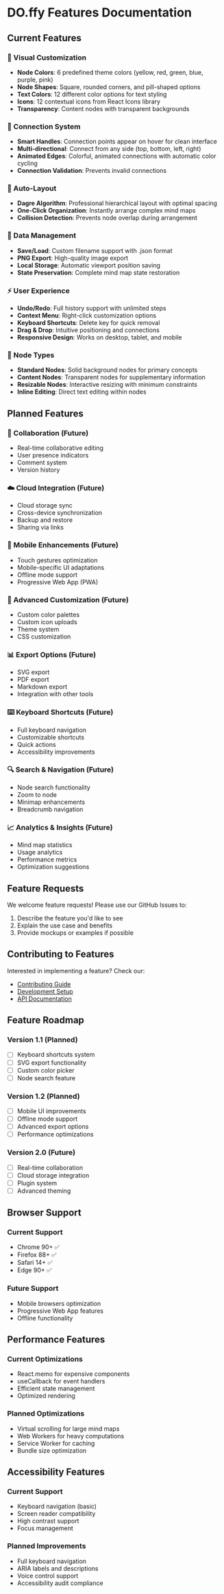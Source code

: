 # DO.ffy Features Documentation

## Current Features

### 🎨 Visual Customization
- **Node Colors**: 6 predefined theme colors (yellow, red, green, blue, purple, pink)
- **Node Shapes**: Square, rounded corners, and pill-shaped options
- **Text Colors**: 12 different color options for text styling
- **Icons**: 12 contextual icons from React Icons library
- **Transparency**: Content nodes with transparent backgrounds

### 🔗 Connection System
- **Smart Handles**: Connection points appear on hover for clean interface
- **Multi-directional**: Connect from any side (top, bottom, left, right)
- **Animated Edges**: Colorful, animated connections with automatic color cycling
- **Connection Validation**: Prevents invalid connections

### 🤖 Auto-Layout
- **Dagre Algorithm**: Professional hierarchical layout with optimal spacing
- **One-Click Organization**: Instantly arrange complex mind maps
- **Collision Detection**: Prevents node overlap during arrangement

### 💾 Data Management
- **Save/Load**: Custom filename support with .json format
- **PNG Export**: High-quality image export
- **Local Storage**: Automatic viewport position saving
- **State Preservation**: Complete mind map state restoration

### ⚡ User Experience
- **Undo/Redo**: Full history support with unlimited steps
- **Context Menu**: Right-click customization options
- **Keyboard Shortcuts**: Delete key for quick removal
- **Drag & Drop**: Intuitive positioning and connections
- **Responsive Design**: Works on desktop, tablet, and mobile

### 🎯 Node Types
- **Standard Nodes**: Solid background nodes for primary concepts
- **Content Nodes**: Transparent nodes for supplementary information
- **Resizable Nodes**: Interactive resizing with minimum constraints
- **Inline Editing**: Direct text editing within nodes

## Planned Features

### 🔄 Collaboration (Future)
- Real-time collaborative editing
- User presence indicators
- Comment system
- Version history

### ☁️ Cloud Integration (Future)
- Cloud storage sync
- Cross-device synchronization
- Backup and restore
- Sharing via links

### 📱 Mobile Enhancements (Future)
- Touch gestures optimization
- Mobile-specific UI adaptations
- Offline mode support
- Progressive Web App (PWA)

### 🎨 Advanced Customization (Future)
- Custom color palettes
- Custom icon uploads
- Theme system
- CSS customization

### 📊 Export Options (Future)
- SVG export
- PDF export
- Markdown export
- Integration with other tools

### ⌨️ Keyboard Shortcuts (Future)
- Full keyboard navigation
- Customizable shortcuts
- Quick actions
- Accessibility improvements

### 🔍 Search & Navigation (Future)
- Node search functionality
- Zoom to node
- Minimap enhancements
- Breadcrumb navigation

### 📈 Analytics & Insights (Future)
- Mind map statistics
- Usage analytics
- Performance metrics
- Optimization suggestions

## Feature Requests

We welcome feature requests! Please use our GitHub Issues to:
1. Describe the feature you'd like to see
2. Explain the use case and benefits
3. Provide mockups or examples if possible

## Contributing to Features

Interested in implementing a feature? Check our:
- [Contributing Guide](../CONTRIBUTING.md)
- [Development Setup](../docs/DEPLOYMENT.md)
- [API Documentation](../docs/API.md)

## Feature Roadmap

### Version 1.1 (Planned)
- [ ] Keyboard shortcuts system
- [ ] SVG export functionality
- [ ] Custom color picker
- [ ] Node search feature

### Version 1.2 (Planned)
- [ ] Mobile UI improvements
- [ ] Offline mode support
- [ ] Advanced export options
- [ ] Performance optimizations

### Version 2.0 (Future)
- [ ] Real-time collaboration
- [ ] Cloud storage integration
- [ ] Plugin system
- [ ] Advanced theming

## Browser Support

### Current Support
- Chrome 90+ ✅
- Firefox 88+ ✅
- Safari 14+ ✅
- Edge 90+ ✅

### Future Support
- Mobile browsers optimization
- Progressive Web App features
- Offline functionality

## Performance Features

### Current Optimizations
- React.memo for expensive components
- useCallback for event handlers
- Efficient state management
- Optimized rendering

### Planned Optimizations
- Virtual scrolling for large mind maps
- Web Workers for heavy computations
- Service Worker for caching
- Bundle size optimization

## Accessibility Features

### Current Support
- Keyboard navigation (basic)
- Screen reader compatibility
- High contrast support
- Focus management

### Planned Improvements
- Full keyboard navigation
- ARIA labels and descriptions
- Voice control support
- Accessibility audit compliance